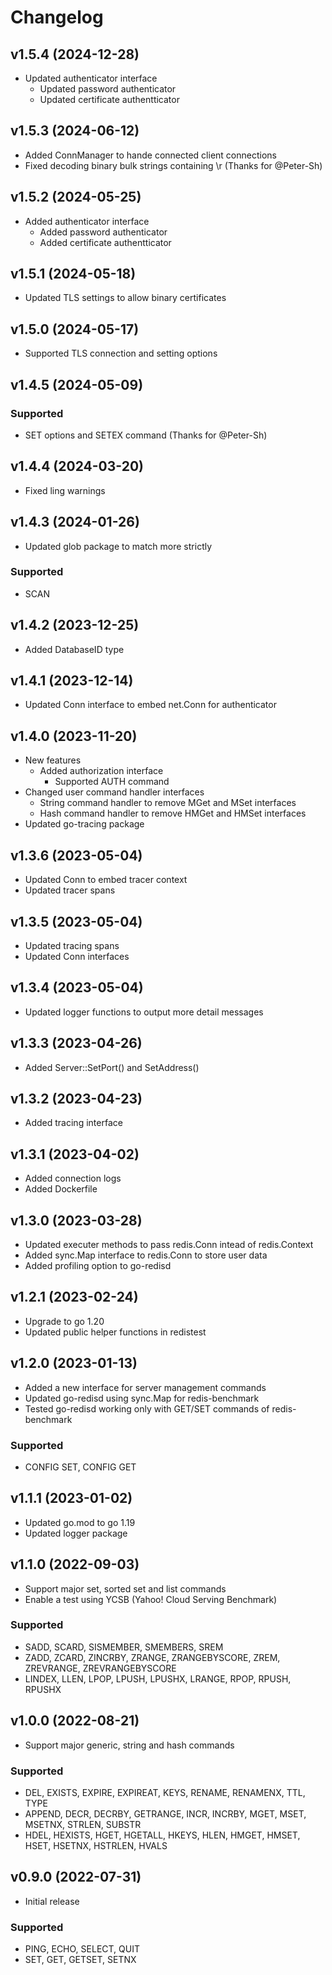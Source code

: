 # Changelog

## v1.5.4 (2024-12-28)
- Updated authenticator interface
  - Updated password authenticator 
  - Updated certificate authentticator 

## v1.5.3 (2024-06-12)
- Added ConnManager to hande connected client connections
- Fixed decoding binary bulk strings containing \r (Thanks for @Peter-Sh)

## v1.5.2 (2024-05-25)
- Added authenticator interface
  - Added password authenticator 
  - Added certificate authentticator 

## v1.5.1 (2024-05-18)
- Updated TLS settings to allow binary certificates

## v1.5.0 (2024-05-17)
- Supported TLS connection and setting options

## v1.4.5 (2024-05-09)
### Supported
- SET options and SETEX command (Thanks for @Peter-Sh)

## v1.4.4 (2024-03-20)
- Fixed ling warnings

## v1.4.3 (2024-01-26)
- Updated glob package to match more strictly
### Supported
- SCAN

## v1.4.2 (2023-12-25)
- Added DatabaseID type

## v1.4.1 (2023-12-14)
- Updated Conn interface to embed net.Conn for authenticator

## v1.4.0 (2023-11-20)
- New features
  - Added authorization interface
    - Supported AUTH command
- Changed user command handler interfaces
  - String command handler to remove MGet and MSet interfaces
  - Hash command handler to remove HMGet and HMSet interfaces
- Updated go-tracing package

## v1.3.6 (2023-05-04)
- Updated Conn to embed tracer context
- Updated tracer spans

## v1.3.5 (2023-05-04)
- Updated tracing spans
- Updated Conn interfaces

## v1.3.4 (2023-05-04)
- Updated logger functions to output more detail messages

## v1.3.3 (2023-04-26)
- Added Server::SetPort() and SetAddress()

## v1.3.2 (2023-04-23)
- Added tracing interface

## v1.3.1 (2023-04-02)
- Added connection logs
- Added Dockerfile

## v1.3.0 (2023-03-28)
- Updated executer methods to pass redis.Conn intead of redis.Context
- Added sync.Map interface to redis.Conn to store user data
- Added profiling option to go-redisd

## v1.2.1 (2023-02-24)
- Upgrade to go 1.20
- Updated public helper functions in redistest 

## v1.2.0 (2023-01-13)
- Added a new interface for server management commands
- Updated go-redisd using sync.Map for redis-benchmark
- Tested go-redisd working only with GET/SET commands of redis-benchmark
###  Supported
- CONFIG SET, CONFIG GET

## v1.1.1 (2023-01-02)
- Updated go.mod to go 1.19
- Updated logger package

## v1.1.0 (2022-09-03)
- Support major set, sorted set and list commands
- Enable a test using YCSB (Yahoo! Cloud Serving Benchmark)
###  Supported
- SADD, SCARD, SISMEMBER, SMEMBERS, SREM
- ZADD, ZCARD, ZINCRBY, ZRANGE, ZRANGEBYSCORE, ZREM, ZREVRANGE, ZREVRANGEBYSCORE
- LINDEX, LLEN, LPOP, LPUSH, LPUSHX, LRANGE, RPOP, RPUSH, RPUSHX

## v1.0.0 (2022-08-21)
- Support major generic, string and hash commands
###  Supported
- DEL, EXISTS, EXPIRE, EXPIREAT, KEYS, RENAME, RENAMENX, TTL, TYPE
- APPEND, DECR, DECRBY, GETRANGE, INCR, INCRBY, MGET, MSET, MSETNX, STRLEN, SUBSTR
- HDEL, HEXISTS, HGET, HGETALL, HKEYS, HLEN, HMGET, HMSET, HSET, HSETNX, HSTRLEN, HVALS

## v0.9.0 (2022-07-31)
- Initial release  
###  Supported
- PING, ECHO, SELECT, QUIT
- SET, GET, GETSET, SETNX
